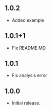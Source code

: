 ## 1.0.2

* Added example

## 1.0.1+1

* Fix README.MD

## 1.0.1

* Fix analysis error

## 1.0.0

* Initial release.